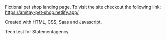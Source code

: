 Fictional pet shop landing page. To visit the site checkout the following link: https://amitay-pet-shop.netlify.app/

Created with HTML, CSS, Saas and Javascript.

Tech test for Statementagency.

